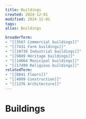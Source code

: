 ```yaml
---
title: Buildings
created: 2024-12-01
modified: 2024-12-01
tags: 
alias: Buildings

broaderTerm:
- "[[3567 Commercial buildings]]"
- "[[7431 Farm buildings]]"
- "[[10739 Industrial buildings]]"
- "[[9889 Heritage buildings]]"
- "[[14064 Municipal buildings]]"
- "[[17499 Religious buildings]]"
relatedTerm:
- "[[8041 Floors]]"
- "[[4009 Construction]]"
- "[[1376 Architecture]]"
---
```

# Buildings
